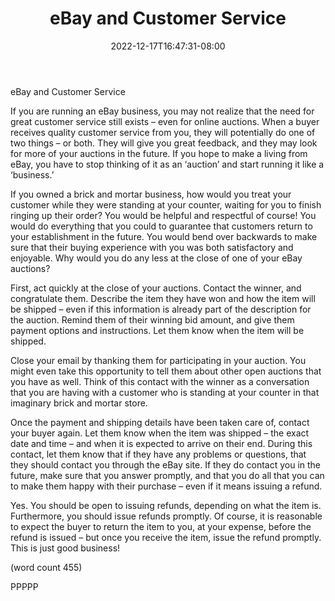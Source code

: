 ﻿---
title: "eBay and Customer Service"
date: 2022-12-17T16:47:31-08:00
description: "eBay Tips for Web Success"
featured_image: "/images/eBay.jpg"
tags: ["eBay"]
---

eBay and Customer Service

If you are running an eBay business, you may not 
realize that the need for great customer service still 
exists – even for online auctions. When a buyer 
receives quality customer service from you, they 
will potentially do one of two things – or both. They 
will give you great feedback, and they may look for 
more of your auctions in the future. If you hope to 
make a living from eBay, you have to stop thinking 
of it as an ‘auction’ and start running it like a 
‘business.’

If you owned a brick and mortar business, how 
would you treat your customer while they were 
standing at your counter, waiting for you to finish 
ringing up their order? You would be helpful and 
respectful of course! You would do everything that 
you could to guarantee that customers return to 
your establishment in the future. You would bend 
over backwards to make sure that their buying 
experience with you was both satisfactory and 
enjoyable. Why would you do any less at the 
close of one of your eBay auctions?

First, act quickly at the close of your auctions. 
Contact the winner, and congratulate them. Describe 
the item they have won and how the item will be 
shipped – even if this information is already part of 
the description for the auction. Remind them of their 
winning bid amount, and give them payment options 
and instructions. Let them know when the item will 
be shipped. 

Close your email by thanking them for participating 
in your auction. You might even take this opportunity 
to tell them about other open auctions that you have 
as well. Think of this contact with the winner as a 
conversation that you are having with a customer 
who is standing at your counter in that imaginary 
brick and mortar store.

Once the payment and shipping details have been 
taken care of, contact your buyer again. Let them 
know when the item was shipped – the exact date 
and time – and when it is expected to arrive on their 
end. During this contact, let them know that if they 
have any problems or questions, that they should 
contact you through the eBay site. If they do 
contact you in the future, make sure that you 
answer promptly, and that you do all that you can 
to make them happy with their purchase – even if 
it means issuing a refund.

Yes. You should be open to issuing refunds, 
depending on what the item is. Furthermore, you 
should issue refunds promptly. Of course, it is 
reasonable to expect the buyer to return the item to 
you, at your expense, before the refund is issued – 
but once you receive the item, issue the refund 
promptly. This is just good business!

(word count 455)

PPPPP

